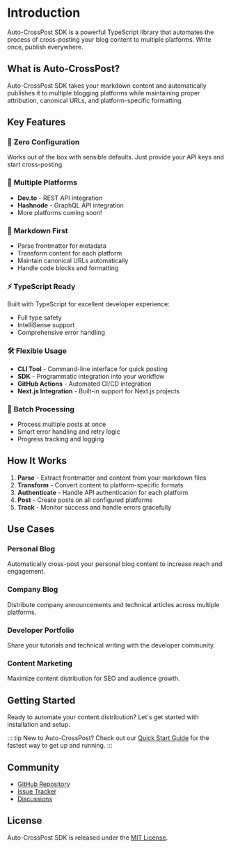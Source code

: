# Introduction

Auto-CrossPost SDK is a powerful TypeScript library that automates the process of cross-posting your blog content to multiple platforms. Write once, publish everywhere.

## What is Auto-CrossPost?

Auto-CrossPost SDK takes your markdown content and automatically publishes it to multiple blogging platforms while maintaining proper attribution, canonical URLs, and platform-specific formatting.

## Key Features

### 🚀 **Zero Configuration**
Works out of the box with sensible defaults. Just provide your API keys and start cross-posting.

### 🔗 **Multiple Platforms**
- **Dev.to** - REST API integration
- **Hashnode** - GraphQL API integration
- More platforms coming soon!

### 📝 **Markdown First**
- Parse frontmatter for metadata
- Transform content for each platform
- Maintain canonical URLs automatically
- Handle code blocks and formatting

### ⚡ **TypeScript Ready**
Built with TypeScript for excellent developer experience:
- Full type safety
- IntelliSense support
- Comprehensive error handling

### 🛠️ **Flexible Usage**
- **CLI Tool** - Command-line interface for quick posting
- **SDK** - Programmatic integration into your workflow
- **GitHub Actions** - Automated CI/CD integration
- **Next.js Integration** - Built-in support for Next.js projects

### 🔄 **Batch Processing**
- Process multiple posts at once
- Smart error handling and retry logic
- Progress tracking and logging

## How It Works

1. **Parse** - Extract frontmatter and content from your markdown files
2. **Transform** - Convert content to platform-specific formats
3. **Authenticate** - Handle API authentication for each platform
4. **Post** - Create posts on all configured platforms
5. **Track** - Monitor success and handle errors gracefully

## Use Cases

### Personal Blog
Automatically cross-post your personal blog content to increase reach and engagement.

### Company Blog
Distribute company announcements and technical articles across multiple platforms.

### Developer Portfolio
Share your tutorials and technical writing with the developer community.

### Content Marketing
Maximize content distribution for SEO and audience growth.

## Getting Started

Ready to automate your content distribution? Let's get started with installation and setup.

::: tip
New to Auto-CrossPost? Check out our [Quick Start Guide](/guide/getting-started) for the fastest way to get up and running.
:::

## Community

- [GitHub Repository](https://github.com/rohittcodes/auto-crosspost)
- [Issue Tracker](https://github.com/rohittcodes/auto-crosspost/issues)
- [Discussions](https://github.com/rohittcodes/auto-crosspost/discussions)

## License

Auto-CrossPost SDK is released under the [MIT License](https://github.com/rohittcodes/auto-crosspost/blob/main/LICENSE).

